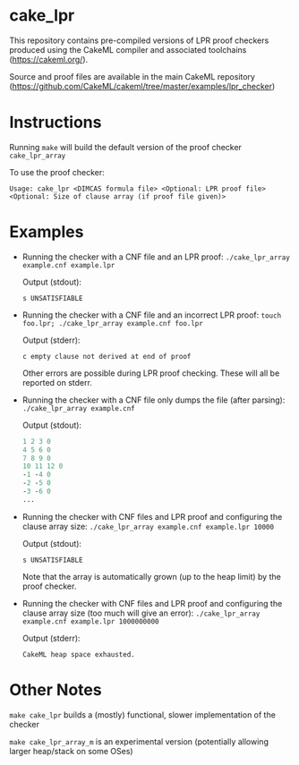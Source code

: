 # cake_lpr
This repository contains pre-compiled versions of LPR proof checkers produced using the CakeML compiler and associated toolchains (https://cakeml.org/).

Source and proof files are available in the main CakeML repository (https://github.com/CakeML/cakeml/tree/master/examples/lpr_checker)

# Instructions

Running `make` will build the default version of the proof checker `cake_lpr_array`

To use the proof checker:

`Usage: cake_lpr <DIMCAS formula file> <Optional: LPR proof file> <Optional: Size of clause array (if proof file given)>`

# Examples

- Running the checker with a CNF file and an LPR proof: `./cake_lpr_array example.cnf example.lpr`

  Output (stdout):
  ```
  s UNSATISFIABLE
  ```


- Running the checker with a CNF file and an incorrect LPR proof: `touch foo.lpr; ./cake_lpr_array example.cnf foo.lpr`


  Output (stderr):
  ```
  c empty clause not derived at end of proof
  ```
  
  Other errors are possible during LPR proof checking. These will all be reported on stderr.


- Running the checker with a CNF file only dumps the file (after parsing): `./cake_lpr_array example.cnf`

  Output (stdout):
  ```p cnf 12 22
  1 2 3 0
  4 5 6 0
  7 8 9 0
  10 11 12 0
  -1 -4 0
  -2 -5 0
  -3 -6 0
  ...
  ```

- Running the checker with CNF files and LPR proof and configuring the clause array size: `./cake_lpr_array example.cnf example.lpr 10000`

  Output (stdout):
  ```
  s UNSATISFIABLE
  ```

  Note that the array is automatically grown (up to the heap limit) by the proof checker.

- Running the checker with CNF files and LPR proof and configuring the clause array size (too much will give an error): `./cake_lpr_array example.cnf example.lpr 1000000000`

  Output (stderr):
  ```
  CakeML heap space exhausted.
  ```


# Other Notes

`make cake_lpr` builds a (mostly) functional, slower implementation of the checker

`make cake_lpr_array_m` is an experimental version (potentially allowing larger heap/stack on some OSes)
